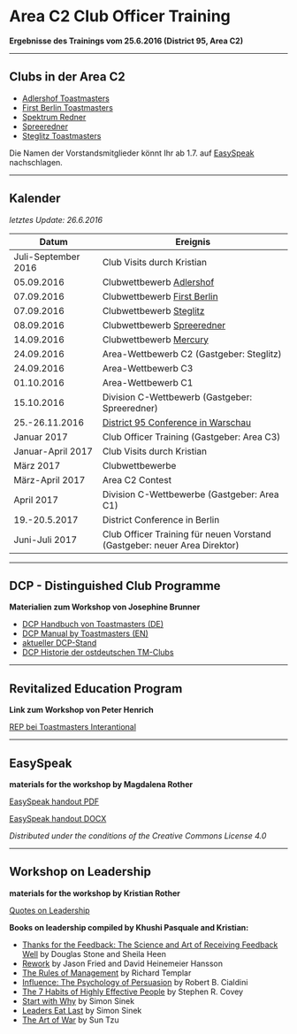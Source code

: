
# Area C2 Club Officer Training

**Ergebnisse des Trainings vom 25.6.2016 (District 95, Area C2)**

----

## Clubs in der Area C2

* [Adlershof Toastmasters](http://adlershof-toastmasters.de/)
* [First Berlin Toastmasters](http://www.fbtm.org/)
* [Spektrum Redner](http://www.spektrum-redner.de/)
* [Spreeredner](http://www.spreeredner.de)
* [Steglitz Toastmasters](http://www.steglitz-toastmasters.de/)

Die Namen der Vorstandsmitglieder könnt Ihr ab 1.7. auf [EasySpeak](http://tmclub.eu) nachschlagen.

----

## Kalender

*letztes Update: 26.6.2016*

| Datum | Ereignis |
|------|-------|
| Juli-September 2016 | Club Visits durch Kristian |
| 05.09.2016 | Clubwettbewerb [Adlershof](http://adlershof-toastmasters.de/) |
| 07.09.2016 | Clubwettbewerb [First Berlin](http://www.fbtm.org/) |
| 07.09.2016 | Clubwettbewerb [Steglitz](http://www.steglitz-toastmasters.de/) |
| 08.09.2016 | Clubwettbewerb [Spreeredner](http://www.spreeredner.de) |
| 14.09.2016 | Clubwettbewerb [Mercury](http://www.mercury-toastmasters-berlin.de/) |
| 24.09.2016 | Area-Wettbewerb C2 (Gastgeber: Steglitz) |
| 24.09.2016 | Area-Wettbewerb C3 |
| 01.10.2016 | Area-Wettbewerb C1 |
| 15.10.2016 | Division C-Wettbewerb (Gastgeber: Spreeredner) |
| 25.-26.11.2016 | [District 95 Conference in Warschau](http://fall2016.d95conf.org/) |
| Januar 2017 | Club Officer Training (Gastgeber: Area C3) |
| Januar-April 2017 | Club Visits durch Kristian |
| März 2017 | Clubwettbewerbe |
| März-April 2017 | Area C2 Contest |
| April 2017 | Division C-Wettbewerbe (Gastgeber: Area C1) |
| 19.-20.5.2017 | District Conference in Berlin |
| Juni-Juli 2017 | Club Officer Training für neuen Vorstand (Gastgeber: neuer Area Direktor) |

----

## DCP - Distinguished Club Programme

**Materialien zum Workshop von Josephine Brunner**

* [DCP Handbuch von Toastmasters (DE)](https://www.toastmasters.org/~/media/0A2288330A224A48AD58E6984E0937FB.ashx)
* [DCP Manual by Toastmasters (EN)](https://www.toastmasters.org/~/media/549134EFA75548B6928C43B6BAAFE433.ashx)
* [aktueller DCP-Stand](http://dashboards.toastmasters.org/Club.aspx?id=95)
* [DCP Historie der ostdeutschen TM-Clubs](/posts/files/DCP_history_DivC.zip)

----

## Revitalized Education Program

**Link zum Workshop von Peter Henrich**

[REP bei Toastmasters Interantional](http://www.toastmasters.org/Resources/Revitalized-Education-Program)

----

## EasySpeak

**materials for the workshop by Magdalena Rother**

[EasySpeak handout PDF](/posts/files/EasySpeak.pdf)

[EasySpeak handout DOCX](/posts/files/EasySpeak.docx)

*Distributed under the conditions of the Creative Commons License 4.0*

----

## Workshop on Leadership

**materials for the workshop by Kristian Rother**

[Quotes on Leadership](/posts/quotes-leadership)

**Books on leadership compiled by Khushi Pasquale and Kristian:**

* [Thanks for the Feedback: The Science and Art of Receiving Feedback Well](https://www.amazon.com/Thanks-Feedback-Science-Receiving-Well/dp/0143127136/ref=sr_1_1?s=books&ie=UTF8&qid=1466873193&sr=1-1&keywords=thank+you+for+your+feedback) by Douglas Stone and Sheila Heen
* [Rework](https://www.amazon.com/Rework-Jason-Fried/dp/0307463745/ref=sr_1_1?s=books&ie=UTF8&qid=1466873261&sr=1-1&keywords=rework) by Jason Fried and David Heinemeier Hansson
* [The Rules of Management](https://www.amazon.com/Rules-Management-4th-Richard-Templar/dp/1292088001/ref=sr_1_2?s=books&ie=UTF8&qid=1466873296&sr=1-2&keywords=the+rules+of+management) by Richard Templar
* [Influence: The Psychology of Persuasion](https://www.amazon.com/Influence-Psychology-Persuasion-Robert-Cialdini/dp/006124189X/ref=sr_1_1?s=books&ie=UTF8&qid=1466873352&sr=1-1&keywords=psychology+of+persuasion) by Robert B. Cialdini
* [The 7 Habits of Highly Effective People](https://www.amazon.com/Habits-Highly-Effective-People-Powerful/dp/1451639619/ref=sr_1_1?s=books&ie=UTF8&qid=1466873404&sr=1-1&keywords=seven+habits+of+highly+effective+people) by Stephen R. Covey
* [Start with Why](https://www.amazon.com/Start-Why-Leaders-Inspire-Everyone/dp/1591846447/ref=sr_1_1?s=books&ie=UTF8&qid=1466953944&sr=1-1&keywords=start+with+why+by+simon+sinek) by Simon Sinek
* [Leaders Eat Last](https://www.amazon.com/Leaders-Eat-Last-Together-Others/dp/1591845327/ref=sr_1_3?s=books&ie=UTF8&qid=1466953944&sr=1-3&keywords=start+with+why+by+simon+sinek) by Simon Sinek
* [The Art of War](https://www.sonshi.com/sun-tzu.html) by Sun Tzu

